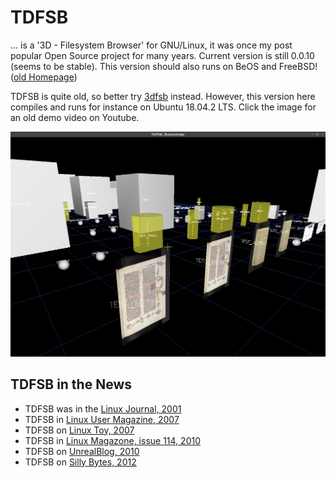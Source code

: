 # TDFSB
... is a '3D - Filesystem Browser' for GNU/Linux, it was once my post popular Open Source project for many years. Current version is still 0.0.10 (seems to be stable). This version should also runs on BeOS and FreeBSD! ([old Homepage](http://determinate.net/webdata/seg/tdfsb.html))

TDFSB is quite old, so better try [3dfsb](https://github.com/3dfsb-dev/3dfsb) instead. However, this version here compiles and runs for instance on Ubuntu 18.04.2 LTS. Click the image for an old demo video on Youtube.

[![Alt text](demo.png)](https://www.youtube.com/watch?v=U6Ah7ZbI6Yc)

## TDFSB in the News

* TDFSB was in the [Linux Journal, 2001](https://www.linuxjournal.com/article/5504)
* TDFSB in [Linux User Magazine, 2007](https://www.linux-user.de/ausgabe/2007/02/042-3dbrowser/index.html)
* TDFSB on [Linux Toy, 2007](https://linuxtoy.org/archives/tdfsb.html)
* TDFSB in [Linux Magazone, issue 114, 2010](https://nnc3.com/mags/LM10/Magazine/Archive/2010/114/084-085_tdfsb/article.html)
* TDFSB on [UnrealBlog, 2010](http://unrealstuff.bplaced.de/index.php?id=147)
* TDFSB on [Silly Bytes, 2012](https://sillybytes.net/2012/04/navegando-en-3d-en-nuestros-directorios.html)
